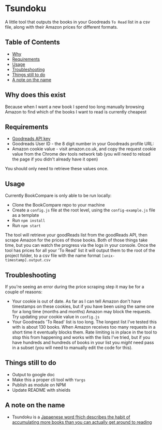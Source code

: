 
Tsundoku
==========
A little tool that outputs the books in your Goodreads `To Read` list in a csv file, along with their Amazon prices for different formats.

Table of Contents
-----------------

 - [Why](#why-does-this-exist)
 - [Requirements](#requirements)
 - [Usage](#usage)
 - [Troubleshooting](#Troubleshooting)
 - [Things still to do](#things-still-todo)
 - [A note on the name](#a-note-on-the-name)

Why does this exist
------------

Because when I want a new book I spend too long manually browsing Amazon to find which of the books I want to read is currently cheapest

Requirements
------------

 - [Goodreads API key](https://www.goodreads.com/api/keys)
 - Goodreads User ID - the 8 digit number in your Goodreads profile URL:
 - Amazon cookie value - visit amazon.co.uk, and copy the request cookie value from the Chrome dev tools network tab (you will need to reload the page if you didn't already have it open)

 You should only need to retrieve these values once.

Usage
-----

Currently BookCompare is only able to be run locally:

 - Clone the BookCompare repo to your machine
 - Create a `config.js` file at the root level, using the `config-example.js` file as a template
 - Run `npm install`
 - Run `npm start`
 
 The tool will retrieve your goodReads list from the goodReads API, then scrape Amazon for the prices of those books. Both of those things take time, but you can watch the progress via the logs in your console. Once the tool has prices for all your 'To Read' list it will output them to the root of the project folder, to a csv file with the name format `[unix-timestamp].output.csv`

Troubleshooting
-----

If you're seeing an error during the price scraping step it may be for a couple of reasons:
- Your cookie is out of date. As far as I can tell Amazon don't have timestamps on these cookies, but if you have been using the same one for a long time (months and months) Amazon may block the requests. Try updating your cookie value in `config.js`
- Your Goodreads 'To Read' list is too long. The longest list I've tested this with is about 130 books. When Amazon receives too many requests in a short time it eventually blocks them. Rate limiting is in place in the tool to stop this from happening and works with the lists I've tried, but if you have hundreds and hundreds of books in your list you _might_ need pass in a subset (you will need to manually edit the code for this).

Things still to do
---------------------

 - Output to google doc
 - Make this a proper cli tool with `Yargs`
 - Publish as module on NPM
 - Update README with shields
 
A note on the name
---------------------

 - Tsundoku is a [Japaenese word fhich describes the habit of accumulating more books than you can actually get around to reading](https://theculturetrip.com/asia/japan/articles/theres-a-special-japanese-word-for-people-addicted-to-buying-books/)
